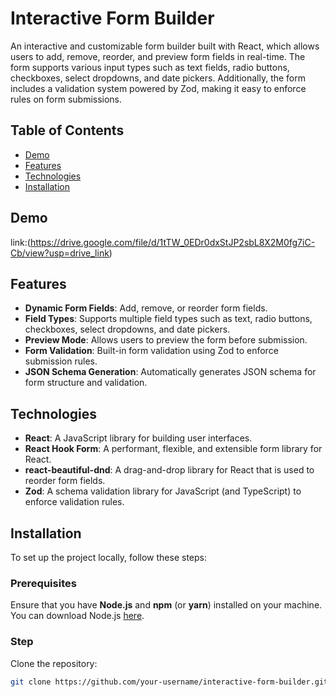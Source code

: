 # Interactive Form Builder

An interactive and customizable form builder built with React, which allows users to add, remove, reorder, and preview form fields in real-time. The form supports various input types such as text fields, radio buttons, checkboxes, select dropdowns, and date pickers. Additionally, the form includes a validation system powered by Zod, making it easy to enforce rules on form submissions.

## Table of Contents
- [Demo](#demo)
- [Features](#features)
- [Technologies](#technologies)
- [Installation](#installation)

## Demo
link:(https://drive.google.com/file/d/1tTW_0EDr0dxStJP2sbL8X2M0fg7iC-Cb/view?usp=drive_link)

## Features

- **Dynamic Form Fields**: Add, remove, or reorder form fields.
- **Field Types**: Supports multiple field types such as text, radio buttons, checkboxes, select dropdowns, and date pickers.
- **Preview Mode**: Allows users to preview the form before submission.
- **Form Validation**: Built-in form validation using Zod to enforce submission rules.
- **JSON Schema Generation**: Automatically generates JSON schema for form structure and validation.

## Technologies

- **React**: A JavaScript library for building user interfaces.
- **React Hook Form**: A performant, flexible, and extensible form library for React.
- **react-beautiful-dnd**: A drag-and-drop library for React that is used to reorder form fields.
- **Zod**: A schema validation library for JavaScript (and TypeScript) to enforce validation rules.

## Installation

To set up the project locally, follow these steps:

### Prerequisites

Ensure that you have **Node.js** and **npm** (or **yarn**) installed on your machine. You can download Node.js [here](https://nodejs.org/).

### Step

Clone the repository:

   ```bash
   git clone https://github.com/your-username/interactive-form-builder.git

